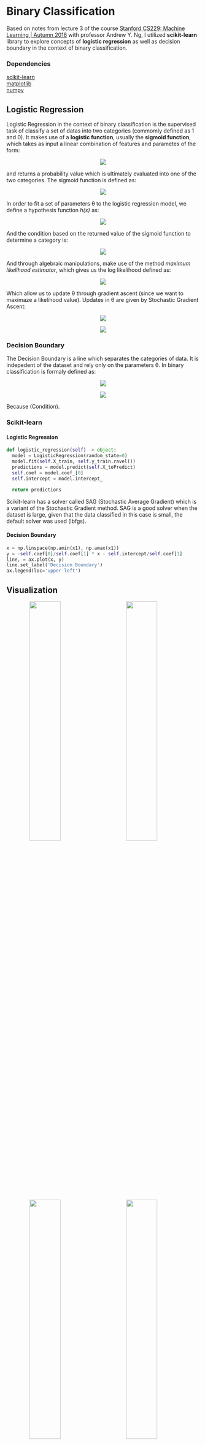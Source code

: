 # Binary Classification
Based on notes from lecture 3 of the course [Stanford CS229: Machine Learning | Autumn 2018](https://www.youtube.com/watch?v=jGwO_UgTS7I&list=PLoROMvodv4rMiGQp3WXShtMGgzqpfVfbU) with professor Andrew Y. Ng, I utilized **scikit-learn** library to explore concepts of **logistic regression** as well as decision boundary in the context of binary classification.

### Dependencies 
[scikit-learn](https://github.com/scikit-learn/)</br>
[matplotlib](https://github.com/matplotlib/)</br>
[numpy](https://github.com/numpy)

## Logistic Regression
Logistic Regression in the context of binary classification is the supervised task of classify a set of datas into two categories (commomly defined as 1 and 0). It makes use of a **logistic function**, usually the **sigmoid function**, which takes as input a linear combination of features and parametes of the form:

<p align="center"><img src="https://user-images.githubusercontent.com/29299799/113064296-201b2c00-918d-11eb-93e4-013774bd466c.png"></p>

and returns a probability value which is ultimately evaluated into one of the two categories. The sigmoid function is defined as:

<p align="center"><img src="https://user-images.githubusercontent.com/29299799/113064556-991a8380-918d-11eb-8e54-493767ad1c25.png"></p>
 
In order to fit a set of parameters θ to the logistic regression model, we define a hypothesis function *h(x)* as:

<p align="center"><img src="https://user-images.githubusercontent.com/29299799/113065162-ca478380-918e-11eb-9acf-8546ec65ec9c.png"></p>

And the condition based on the returned value of the sigmoid function to determine a category is:

<p align="center"><img src="https://user-images.githubusercontent.com/29299799/113064970-6cb33700-918e-11eb-8d2b-68acad4272db.png"></p>

And through algebraic manipulations, make use of the method *maximum likelihood estimator*, which gives us the log likelihood defined as:

<p align="center"><img src="https://user-images.githubusercontent.com/29299799/113065538-725d4c80-918f-11eb-8ae6-1ee0588089f6.png"></p>

Which allow us to update θ through gradient ascent (since we want to maximaze a likelihood value). Updates in θ are given by Stochastic Gradient Ascent:

<p align="center"><img src="https://user-images.githubusercontent.com/29299799/113066968-db45c400-9191-11eb-844c-b68c607d3260.png"></p>
<p align="center"><img src="https://user-images.githubusercontent.com/29299799/113065868-eef02b00-918f-11eb-8058-0c1658ea0151.png"></p>

### Decision Boundary
The Decision Boundary is a line which separates the categories of data. It is indepedent of the dataset and rely only on the parameters θ. In binary classification is formaly defined as:

<p align="center"><img src="https://user-images.githubusercontent.com/29299799/113066286-abe28780-9190-11eb-8aa6-789fbf242937.png"></p>
<p align="center"><img src="https://user-images.githubusercontent.com/29299799/113066336-c1f04800-9190-11eb-84cf-b1abef2014ab.png"></p>

Because (Condition).

### Scikit-learn
#### Logistic Regression
```python
def logistic_regression(self) -> object:
  model = LogisticRegression(random_state=0)
  model.fit(self.X_train, self.y_train.ravel())
  predictions = model.predict(self.X_toPredict)
  self.coef = model.coef_[0]
  self.intercept = model.intercept_

  return predictions
```

Scikit-learn has a solver called SAG (Stochastic Average Gradient) which is a variant of the Stochastic Gradient method. SAG is a good solver when the dataset is large, given that the data classified in this case is small, the default solver was used (lbfgs).

#### Decision Boundary
```python
x = np.linspace(np.amin(x1), np.amax(x1))
y = -self.coef[0]/self.coef[1] * x - self.intercept/self.coef[1]
line, = ax.plot(x, y)
line.set_label('Decision Boundary')
ax.legend(loc='upper left')
```

## Visualization
<div align="center">
<img src="https://user-images.githubusercontent.com/29299799/110936147-31e87c80-830f-11eb-884f-b530804a2ff6.png" width="40%" height="40%" style="float:left">
<img src="https://user-images.githubusercontent.com/29299799/110936151-3319a980-830f-11eb-9467-08823427cf2e.png" width="40%" height="40%">
</div>

<div align="center">
<img src="https://user-images.githubusercontent.com/29299799/110936148-32811300-830f-11eb-9a99-8c270fc21a38.png" width="40%" height="40%" style="float:left">
<img src="https://user-images.githubusercontent.com/29299799/110936149-3319a980-830f-11eb-96e2-de4a28591c0c.png" width="40%" height="40%">
</div>
